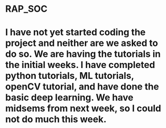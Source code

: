# RAP_SOC
# I have not yet started coding the project and neither are we asked to do so. We are having the tutorials in the initial weeks. I have completed python tutorials, ML tutorials, openCV tutorial, and have done the basic deep learning. We have midsems from next week, so I could not do much this week.
